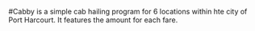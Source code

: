 #Cabby is a simple cab hailing program for 6 locations within hte city of Port Harcourt.
It features the amount for each fare.
